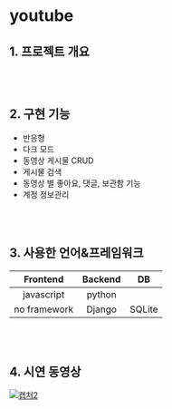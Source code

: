 # youtube



## 1. 프로젝트 개요
<br>
<br>

## 2. 구현 기능
- 반응형
- 다크 모드
- 동영상 게시물 CRUD
- 게시물 검색
- 동영상 별 좋아요, 댓글, 보관함 기능
- 계정 정보관리
<br>
<br>

## 3. 사용한 언어&프레임워크
|Frontend|Backend|DB|
|:--:|:-:|:--:|
|javascript|python||
|no framework|Django|SQLite|

<br>
<br>

## 4. 시연 동영상

[![캡처2](https://user-images.githubusercontent.com/58840682/107349380-8085d980-6b0b-11eb-877c-9a3488b8660f.PNG)](https://youtu.be/1YDD-q2O3js) 
